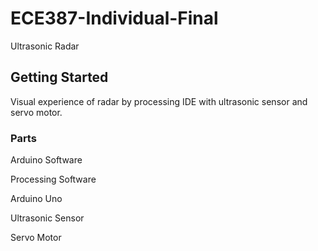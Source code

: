 # ECE387-Individual-Final
Ultrasonic Radar

## Getting Started
Visual experience of radar by processing IDE with ultrasonic sensor and servo motor.

### Parts
Arduino Software

Processing Software

Arduino Uno

Ultrasonic Sensor

Servo Motor
